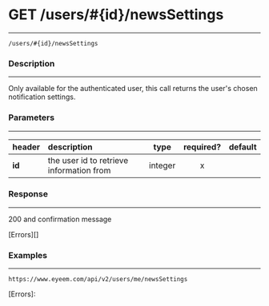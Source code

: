 # GET /users/#{id}/newsSettings     
***
`/users/#{id}/newsSettings`

### Description
***
Only available for the authenticated user, this call returns the user's chosen notification settings.

### Parameters
***

|header| description| type |required? |default|
|:---------|:--------------|:----------:|:------------:|:------------:|
|**id**|the user id to retrieve information from|integer|x||




### Response
***


200 and confirmation message






[Errors][]

### Examples
***

`https://www.eyeem.com/api/v2/users/me/newsSettings`







[Errors]: 